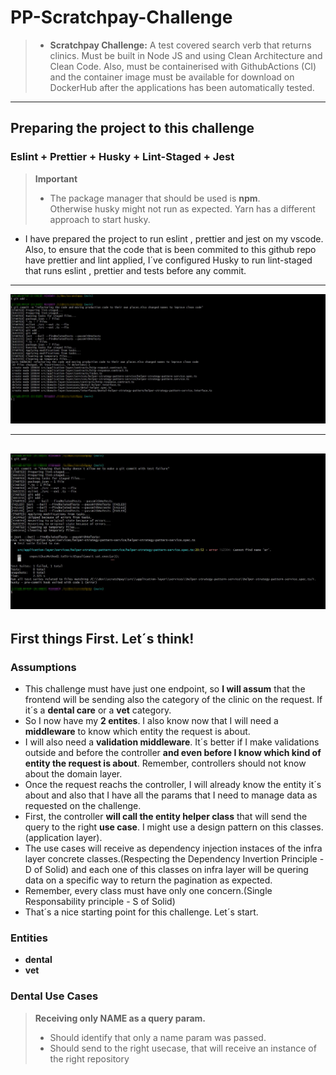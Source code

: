 # PP-Scratchpay-Challenge

> - **Scratchpay Challenge:** A test covered search verb that returns clinics. Must be built in Node JS and using Clean Architecture and Clean Code. Also, must be containerised with GithubActions (CI) and the container image must be available for download on DockerHub after the applications has been automatically tested.

---

## Preparing the project to this challenge

### Eslint + Prettier + Husky + Lint-Staged + Jest

> **Important**
>
> - The package manager that should be used is **npm**. </br>
>   Otherwise husky might not run as expected. Yarn has a different approach to start husky.

- I have prepared the project to run eslint , prettier and jest on my vscode.
  Also, to ensure that the code that is been commited to this github repo have prettier and lint applied, I´ve configured Husky to run lint-staged that runs eslint , prettier and tests before any commit.

---

![husky](https://raw.githubusercontent.com/Leandro-Gehlen/PP-Scratchpay-Challenge/main/images/husky-works.jpg)

---

## ![testfailure](https://raw.githubusercontent.com/Leandro-Gehlen/PP-Scratchpay-Challenge/main/images/test-fails.jpg)

## First things First. Let´s think!

### Assumptions

- This challenge must have just one endpoint, so **I will assum** that the frontend will be sending also the category of the clinic on the request. If it´s a **dental care** or a **vet** category.
- So I now have my **2 entites**. I also know now that I will need a **middleware** to know which entity the request is about.
- I will also need a **validation middleware**. It´s better if I make validations outside and before the controller **and even before I know which kind of entity the request is about**. Remember, controllers should not know about the domain layer.
- Once the request reachs the controller, I will already know the entity it´s about and also that I have all the params that I need to manage data as requested on the challenge.
- First, the controller **will call the entity helper class** that will send the query to the right **use case**. I might use a design pattern on this classes.(application layer).
- The use cases will receive as dependency injection instaces of the infra layer concrete classes.(Respecting the Dependency Invertion Principle - D of Solid) and each one of this classes on infra layer will be quering data on a specific way to return the pagination as expected.
- Remember, every class must have only one concern.(Single Responsability principle - S of Solid)
- That´s a nice starting point for this challenge. Let´s start.

### Entities

- **dental**
- **vet**

### Dental Use Cases

> **Receiving only NAME as a query param.**
>
> - Should identify that only a name param was passed.
> - Should send to the right usecase, that will receive an instance of the right repository
